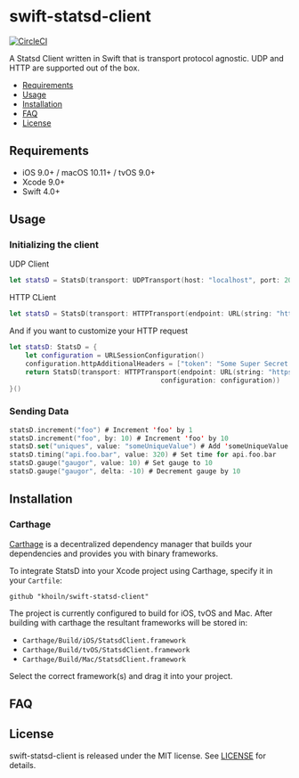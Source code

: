 # swift-statsd-client

[![CircleCI](https://circleci.com/gh/khoiln/swift-statsd-client.svg?style=svg)](https://circleci.com/gh/khoiln/swift-statsd-client)

A Statsd Client written in Swift that is transport protocol agnostic. UDP and HTTP are supported out of the box.

- [Requirements](#requirements)
- [Usage](#usage)
- [Installation](#installation)
- [FAQ](#faq)
- [License](#license)

## Requirements

- iOS 9.0+ / macOS 10.11+ / tvOS 9.0+
- Xcode 9.0+
- Swift 4.0+

## Usage

### Initializing the client

UDP Client
```swift
let statsD = StatsD(transport: UDPTransport(host: "localhost", port: 2003))
```

HTTP CLient
```swift
let statsD = StatsD(transport: HTTPTransport(endpoint: URL(string: "https://localhost:8888/statsd")!)
```

And if you want to customize your HTTP request
```swift
let statsD: StatsD = {
    let configuration = URLSessionConfiguration()
    configuration.httpAdditionalHeaders = ["token": "Some Super Secret Token"]
    return StatsD(transport: HTTPTransport(endpoint: URL(string: "https://localhost:8888/statsd")!,
                                      configuration: configuration))
}()
```

### Sending Data

```swift
statsD.increment("foo") # Increment 'foo' by 1
statsD.increment("foo", by: 10) # Increment 'foo' by 10
statsD.set("uniques", value: "someUniqueValue") # Add 'someUniqueValue' to the set
statsD.timing("api.foo.bar", value: 320) # Set time for api.foo.bar
statsD.gauge("gaugor", value: 10) # Set gauge to 10
statsD.gauge("gaugor", delta: -10) # Decrement gauge by 10
```

## Installation

### Carthage

[Carthage](https://github.com/Carthage/Carthage) is a decentralized dependency manager that builds your dependencies and provides you with binary frameworks.

To integrate StatsD into your Xcode project using Carthage, specify it in your `Cartfile`:

```ogdl
github "khoiln/swift-statsd-client"
```

The project is currently configured to build for iOS, tvOS and Mac. After building with carthage the resultant frameworks will be stored in:

* `Carthage/Build/iOS/StatsdClient.framework`
* `Carthage/Build/tvOS/StatsdClient.framework`
* `Carthage/Build/Mac/StatsdClient.framework`

Select the correct framework(s) and drag it into your project.

## FAQ

## License

swift-statsd-client is released under the MIT license. See [LICENSE](https://github.com/khoiln/swift-statsd-client/blob/master/LICENSE) for details.
